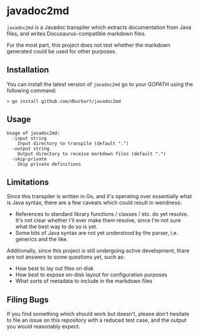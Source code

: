 # javadoc2md

`javadoc2md` is a Javadoc transpiler which extracts documentation from Java
files, and writes Docusaurus-compatible markdown files.

For the most part, this project does not test whether the markdown generated
could be used for other purposes.

## Installation

You can install the latest version of `javadoc2md` go to your GOPATH using 
the following command:

```shell
> go install github.com/dburkart/javadoc2md
```

## Usage

```
Usage of javadoc2md:
  -input string
    Input directory to transpile (default ".")
  -output string
    Output directory to receive markdown files (default ".")
  -skip-private
    Skip private definitions
```

## Limitations

Since this transpiler is written in Go, and it's operating over essentially
what is Java syntax, there are a few caveats which could result in weirdness:

  * References to standard library functions / classes / etc. do yet resolve.
    It's not clear whether I'll ever make them resolve, since I'm not sure what
    the best way to do so is yet.
  * Some bits of Java syntax are not yet understood by the parser, i.e. generics
    and the like.

Additionally, since this project is still undergoing active development, thare are
not answers to some questions yet, such as:

  * How best to lay out files on disk
  * How best to expose on-disk layout for configuration purposes
  * What sorts of metadata to include in the markdown files

## Filing Bugs

If you find something which should work but doesn't, please don't hesitate to file
an issue on this repository with a reduced test case, and the output you would
reasonably expect.
